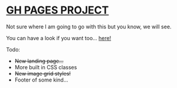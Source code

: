 # [GH PAGES PROJECT](http://cerebr4l.github.io/CEREBB-PAGES/)

Not sure where I am going to go with this but you know, we will see.

You can have a look if you want too... [here!](http://cerebr4l.github.io/CEREBB-PAGES/)

Todo: 
- ~~New landing page...~~
- More built in CSS classes
- ~~New image grid styles!~~
- Footer of some kind...
